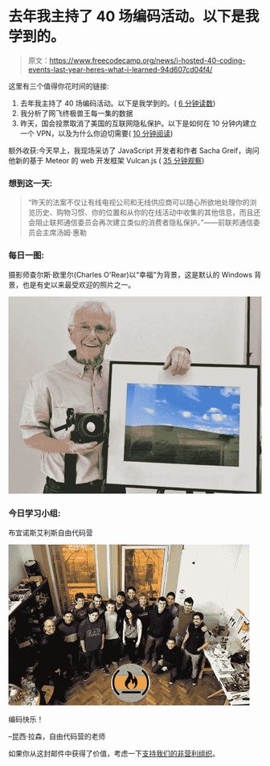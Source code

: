 # 去年我主持了 40 场编码活动。以下是我学到的。

> 原文：<https://www.freecodecamp.org/news/i-hosted-40-coding-events-last-year-heres-what-i-learned-94d607cd04f4/>

这里有三个值得你花时间的链接:

1.  去年我主持了 40 场编码活动。以下是我学到的。( [6 分钟读数](http://bit.ly/2njIXJS))
2.  我分析了网飞终极兽王每一集的数据
3.  昨天，国会投票取消了美国的互联网隐私保护。以下是如何在 10 分钟内建立一个 VPN，以及为什么你迫切需要( [10 分钟阅读](http://bit.ly/2nvIQLX))

额外收获:今天早上，我现场采访了 JavaScript 开发者和作者 Sacha Greif，询问他新的基于 Meteor 的 web 开发框架 Vulcan.js ( [35 分钟观察](http://bit.ly/2ohyoIa))

### 想到这一天:

> “昨天的法案不仅让有线电视公司和无线供应商可以随心所欲地处理你的浏览历史、购物习惯、你的位置和从你的在线活动中收集的其他信息，而且还会阻止联邦通信委员会再次建立类似的消费者隐私保护。”——前联邦通信委员会主席汤姆·惠勒

### 每日一图:

摄影师查尔斯·欧里尔(Charles O'Rear)以“幸福”为背景，这是默认的 Windows 背景，也是有史以来最受欢迎的照片之一。

![WBWMJEDirAI8nv588YNRvQ-HvLzspeUYt4zq](img/3fb89f7d688b262625c7b02545bc16c0.png)

### 今日学习小组:

布宜诺斯艾利斯自由代码营

![zeDpFyYhgmOvEjyDiY9XYKtgppYlsdgouhWD](img/1f4e536ce45bf257f90820028ac5e8e1.png)

编码快乐！

–昆西·拉森，自由代码营的老师

如果你从这封邮件中获得了价值，考虑一下[支持我们的非营利组织](http://bit.ly/donate-to-fcc)。